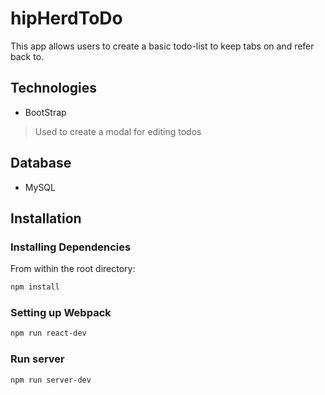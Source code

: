 # hipHerdToDo
This app allows users to create a basic todo-list to keep tabs on and refer back to.

## Technologies
- BootStrap
>Used to create a modal for editing todos

## Database
- MySQL

## Installation

### Installing Dependencies
From within the root directory:

```sh
npm install
```
### Setting up Webpack

```sh
npm run react-dev
```

### Run server
```sh
npm run server-dev
```
